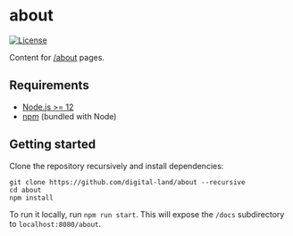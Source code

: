 # about

[![License](https://img.shields.io/github/license/mashape/apistatus.svg)](LICENSE)

Content for [/about](https://digital-land.github.io/about) pages.

## Requirements

- [Node.js >= 12](https://nodejs.org/)
- [npm](https://npmjs.com/) (bundled with Node)

## Getting started

Clone the repository recursively and install dependencies:

```
git clone https://github.com/digital-land/about --recursive
cd about
npm install
```

To run it locally, run `npm run start`. This will expose the `/docs` subdirectory to `localhost:8080/about`.
